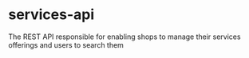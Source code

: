 # services-api
The REST API responsible for enabling shops to manage their services offerings and users to search them
